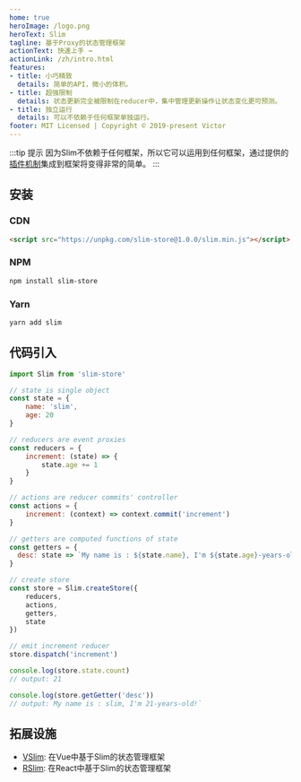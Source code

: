 ```yaml
---
home: true
heroImage: /logo.png
heroText: Slim
tagline: 基于Proxy的状态管理框架
actionText: 快速上手 →
actionLink: /zh/intro.html
features:
- title: 小巧精致
  details: 简单的API，微小的体积。
- title: 超强限制
  details: 状态更新完全被限制在reducer中，集中管理更新操作让状态变化更可预测。
- title: 独立运行
  details: 可以不依赖于任何框架单独运行。
footer: MIT Licensed | Copyright © 2019-present Victor
---
```


:::tip 提示
因为Slim不依赖于任何框架，所以它可以运用到任何框架，通过提供的[插件机制](/zh/plugin.html)集成到框架将变得非常的简单。
:::

## 安装

### CDN
```html
<script src="https://unpkg.com/slim-store@1.0.0/slim.min.js"></script>
```

### NPM
```bash
npm install slim-store
```

### Yarn
```bash
yarn add slim
```

## 代码引入

```javascript
import Slim from 'slim-store'

// state is single object
const state = {
    name: 'slim',
    age: 20
}

// reducers are event proxies
const reducers = {
    increment: (state) => {
        state.age += 1
    }
}

// actions are reducer commits' controller
const actions = {
    increment: (context) => context.commit('increment')
}

// getters are computed functions of state
const getters = {
  desc: state => `My name is : ${state.name}, I'm ${state.age}-years-old!`
}

// create store
const store = Slim.createStore({
    reducers,
    actions,
    getters,
    state
})

// emit increment reducer
store.dispatch('increment')

console.log(store.state.count)
// output: 21

console.log(store.getGetter('desc'))
// output: My name is : slim, I'm 21-years-old!`
```

## 拓展设施

* [VSlim](/zh/vslim.html): 在Vue中基于Slim的状态管理框架
* [RSlim](/zh/rslim.html): 在React中基于Slim的状态管理框架
